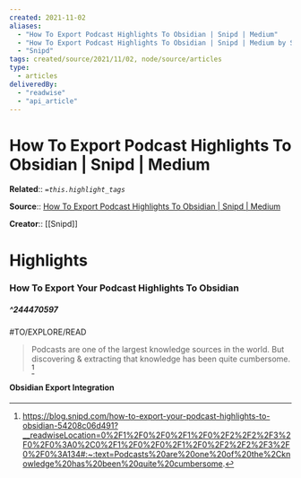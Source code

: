 ```yaml
---
created: 2021-11-02
aliases:
  - "How To Export Podcast Highlights To Obsidian | Snipd | Medium"
  - "How To Export Podcast Highlights To Obsidian | Snipd | Medium by Snipd"
  - "Snipd"
tags: created/source/2021/11/02, node/source/articles
type:
  - articles
deliveredBy:
  - "readwise"
  - "api_article"
---
```

# How To Export Podcast Highlights To Obsidian | Snipd | Medium

**Related**:: 
*`=this.highlight_tags`*

**Source**:: [How To Export Podcast Highlights To Obsidian | Snipd | Medium](https://blog.snipd.com/how-to-export-your-podcast-highlights-to-obsidian-54208c06d491)

**Creator**:: [[Snipd]]

# Highlights
### How To Export Your Podcast Highlights To Obsidian
##### ^244470597
#TO/EXPLORE/READ  
> Podcasts are one of the largest knowledge sources in the world. But discovering & extracting that knowledge has been quite cumbersome. 
  [^244470597]

[^244470597]:  https://blog.snipd.com/how-to-export-your-podcast-highlights-to-obsidian-54208c06d491?__readwiseLocation=0%2F1%2F0%2F0%2F1%2F0%2F2%2F2%2F3%2F0%2F0%3A0%2C0%2F1%2F0%2F0%2F1%2F0%2F2%2F2%2F3%2F0%2F0%3A134#:~:text=Podcasts%20are%20one%20of%20the%2Cknowledge%20has%20been%20quite%20cumbersome.

#### Obsidian Export Integration
